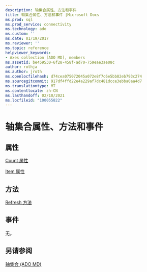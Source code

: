 ```yaml
---
description: 轴集合属性、方法和事件
title: 轴集合属性、方法和事件 |Microsoft Docs
ms.prod: sql
ms.prod_service: connectivity
ms.technology: ado
ms.custom: ''
ms.date: 01/19/2017
ms.reviewer: ''
ms.topic: reference
helpviewer_keywords:
- Axes collection [ADO MD], members
ms.assetid: be459530-6f28-458f-ad70-759eae3ae08c
author: rothja
ms.author: jroth
ms.openlocfilehash: d74cea075072045a072e8f7c6e5bb82eb793c274
ms.sourcegitcommit: 917df4ffd22e4a229af7dc481dcce3ebba0aa4d7
ms.translationtype: MT
ms.contentlocale: zh-CN
ms.lasthandoff: 02/10/2021
ms.locfileid: "100055822"
---
```

# <a name="axes-collection-properties-methods-and-events"></a>轴集合属性、方法和事件
## <a name="properties"></a>属性  
 [Count 属性](../ado-api/count-property-ado.md)  
  
 [Item 属性](../ado-api/item-property-ado.md)  
  
## <a name="methods"></a>方法  
 [Refresh 方法](../ado-api/refresh-method-ado.md)  
  
## <a name="events"></a>事件  
 无。  
  
## <a name="see-also"></a>另请参阅  
 [轴集合 (ADO MD)](./axes-collection-ado-md.md)